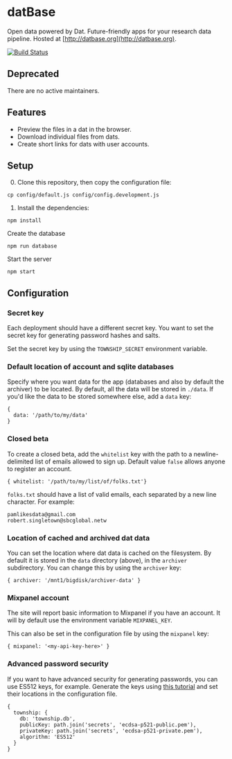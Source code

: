 # datBase

Open data powered by Dat. Future-friendly apps for your research data pipeline. Hosted at [http://datbase.org](http://datbase.org).

[![Build Status](https://travis-ci.org/datproject/datBase.svg?branch=master)](https://travis-ci.org/datproject/datBase)

## Deprecated

There are no active maintainers.

## Features

* Preview the files in a dat in the browser.
* Download individual files from dats.
* Create short links for dats with user accounts.

## Setup

0. Clone this repository, then copy the configuration file:

```
cp config/default.js config/config.development.js
```

1. Install the dependencies:

```
npm install
```

Create the database

```
npm run database
```

Start the server
```
npm start
```

## Configuration


### Secret key

Each deployment should have a different secret key. You want to set the secret key for generating password hashes and salts.

Set the secret key by using the `TOWNSHIP_SECRET` environment variable.

### Default location of account and sqlite databases

Specify where you want data for the app (databases and also by default the archiver) to be located. By default, all the data will be stored in `./data`. If you'd like the data to be stored somewhere else, add a `data` key:

```
{
  data: '/path/to/my/data'
}
```

### Closed beta

To create a closed beta, add the `whitelist` key with the path to a newline-delimited list of emails allowed to sign up. Default value `false` allows anyone to register an account.

```
{ whitelist: '/path/to/my/list/of/folks.txt'}
```

`folks.txt` should have a list of valid emails, each separated by a new line character. For example:

```
pamlikesdata@gmail.com
robert.singletown@sbcglobal.netw
```

### Location of cached and archived dat data

You can set the location where dat data is cached on the filesystem. By default it is stored in the `data` directory (above), in the `archiver` subdirectory. You can change this by using the `archiver` key:

```
{ archiver: '/mnt1/bigdisk/archiver-data' }
```

### Mixpanel account

The site will report basic information to Mixpanel if you have an account. It will by default use the environment variable `MIXPANEL_KEY`.

This can also be set in the configuration file by using the `mixpanel` key:

```
{ mixpanel: '<my-api-key-here>' }
```

### Advanced password security

If you want to have advanced security for generating passwords, you can use ES512 keys, for example. Generate the keys using [this tutorial](https://connect2id.com/products/nimbus-jose-jwt/openssl-key-generation) and set their locations in the configuration file.

```
{
  township: {
    db: 'township.db',
    publicKey: path.join('secrets', 'ecdsa-p521-public.pem'),
    privateKey: path.join('secrets', 'ecdsa-p521-private.pem'),
    algorithm: 'ES512'
  }
}
```
